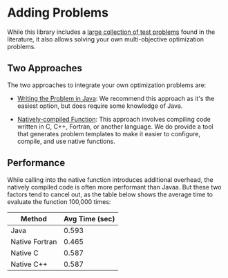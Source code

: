 # Adding Problems

While this library includes a [large collection of test problems](listOfProblems.md) found in the literature, it also
allows solving your own multi-objective optimization problems.

## Two Approaches

The two approaches to integrate your own optimization problems are:

* [Writing the Problem in Java](writingJavaProblem.md): We recommend this approach as it's the easiest option, but
   does require some knowledge of Java.
   
* [Natively-compiled Function](writingNativeProblem.md): This approach involves compiling code written in
   C, C++, Fortran, or another language.  We do provide a tool that generates problem templates to make it easier to
   configure, compile, and use native functions.
   
## Performance

While calling into the native function introduces additional overhead, the natively compiled code is often more
performant than Javaa.  But these two factors tend to cancel out, as the table below shows the average time to
evaluate the function 100,000 times:

Method                          | Avg Time (sec)
------------------------------- | --------------
Java                            | 0.593
Native Fortran                  | 0.465
Native C                        | 0.587
Native C++                      | 0.587
